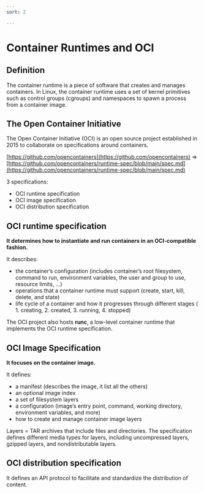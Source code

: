 ```yaml
---
sort: 2

---
```


# Container Runtimes and OCI

## Definition

The container runtime is a piece of software that creates and manages containers. In Linux, the container runtime uses a set of kernel primitives such as control groups (cgroups) and namespaces to spawn a process from a container image.



## The Open Container Initiative

The Open Container Initiative (OCI) is an open source project established in 2015 to collaborate on specifications around containers.

[https://github.com/opencontainers](https://github.com/opencontainers) => [https://github.com/opencontainers/runtime-spec/blob/main/spec.md](https://github.com/opencontainers/runtime-spec/blob/main/spec.md)

3 specifications:

- OCI runtime specification
- OCI image specification
- OCI distribution specification



## OCI runtime specification

**It determines how to instantiate and run containers in an OCI-compatible fashion.**

It describes:

- the container’s configuration (includes container’s root filesystem, command to run, environment variables, the user and group to use, resource limits, ...)
-  operations that a container runtime must support (create, start, kill, delete, and state)
- life cycle of a container and how it progresses through different stages ( 1. creating, 2. created, 3. running, 4. stopped)



The OCI project also hosts **runc**, a low-level container runtime that implements the OCI runtime specification.



## OCI Image Specification

**It focuses on the container image.**

It defines:

- a manifest (describes the image, it list all the others)
- an optional image index
- a set of filesystem layers
- a configuration (image’s entry point, command, working directory, environment variables, and more)
- how to create and manage container image layers

Layers = TAR archives that include files and directories. The specification defines different media types for layers, including uncompressed layers, gzipped layers, and nondistributable layers.



## OCI distribution specification

It defines an API protocol to facilitate and standardize the distribution of content.
